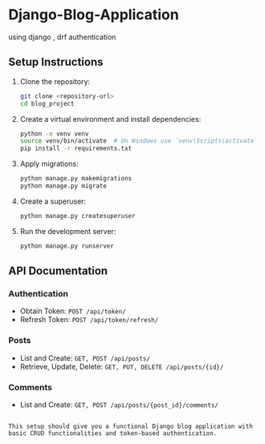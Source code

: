 # Django-Blog-Application
using django , drf authentication

## Setup Instructions

1. Clone the repository:
    ```bash
    git clone <repository-url>
    cd blog_project
    ```

2. Create a virtual environment and install dependencies:
    ```bash
    python -m venv venv
    source venv/bin/activate  # On Windows use `venv\Scripts\activate`
    pip install -r requirements.txt
    ```

3. Apply migrations:
    ```bash
    python manage.py makemigrations
    python manage.py migrate
    ```

4. Create a superuser:
    ```bash
    python manage.py createsuperuser
    ```

5. Run the development server:
    ```bash
    python manage.py runserver
    ```

## API Documentation

### Authentication

- Obtain Token: `POST /api/token/`
- Refresh Token: `POST /api/token/refresh/`

### Posts

- List and Create: `GET, POST /api/posts/`
- Retrieve, Update, Delete: `GET, PUT, DELETE /api/posts/{id}/`

### Comments

- List and Create: `GET, POST /api/posts/{post_id}/comments/`
```

This setup should give you a functional Django blog application with basic CRUD functionalities and token-based authentication.